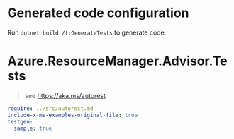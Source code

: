 # Generated code configuration

Run `dotnet build /t:GenerateTests` to generate code.

# Azure.ResourceManager.Advisor.Tests

> see https://aka.ms/autorest
``` yaml
require: ../src/autorest.md
include-x-ms-examples-original-file: true
testgen:
  sample: true
```
